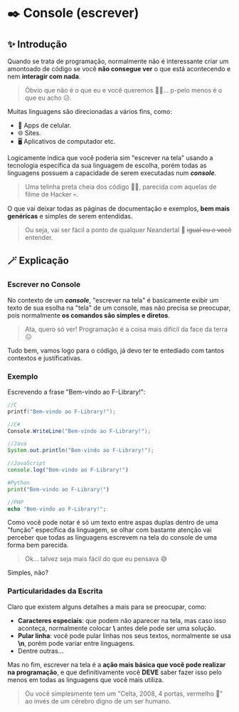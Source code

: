 # ✒️ Console (escrever)
## ✨ Introdução
Quando se trata de programação, normalmente não é interessante criar um amontoado de código se você **não consegue ver** o que está acontecendo e nem **interagir com nada**.
> Óbvio que não é o que eu e você queremos 🫵😠... p-pelo menos é o que eu acho 😥.

Muitas linguagens são direcionadas a vários fins, como:
- 📱 Apps de celular.
- 🌐 Sites.
- 🖥️ Aplicativos de computador etc.

Logicamente indica que você poderia sim "escrever na tela" usando a tecnologia específica da sua linguagem de escolha, porém todas as linguagens possuem a capacidade de serem executadas num ***console***.
> Uma telinha preta cheia dos código 👩‍💻, parecida com aquelas de filme de Hacker 💀.

O que vai deixar todas as páginas de documentação e exemplos, **bem mais genéricas** e simples de serem entendidas.
> Ou seja, vai ser fácil a ponto de qualquer Neandertal 🦖 ~~igual eu e você~~ entender.

## 🪄 Explicação
###  Escrever no Console
No contexto de um ***console***, "escrever na tela" é basicamente exibir um texto de sua esolha na "tela" de um console, mas não precisa se preocupar, pois normalmente **os comandos são simples e diretos**.
> Ata, quero só ver! Programação é a coisa mais difícil da face da terra 😖

Tudo bem, vamos logo para o código, já devo ter te entediado com tantos contextos e justificativas.

### Exemplo
Escrevendo a frase "Bem-vindo ao F-Library!":
```c
//C
printf("Bem-vindo ao F-Library!");
```
```csharp
//C#
Console.WriteLine("Bem-vindo ao F-Library!");
```
```java
//Java
System.out.println("Bem-vindo ao F-Library!");
```
```js
//JavaScript
console.log("Bem-vindo ao F-Library!")
```
```python
#Python
print("Bem-vindo ao F-Library!")
```
```php
//PHP
echo "Bem-vindo ao F-Library!";
```

Como você pode notar é só um texto entre aspas duplas dentro de uma "função" específica da linguagem, se olhar com bastante atenção vai perceber que todas as linguagens escrevem na tela do console de uma forma bem parecida.
> Ok... talvez seja mais fácil do que eu pensava 😅

Simples, não?

### Particularidades da Escrita

Claro que existem alguns detalhes a mais para se preocupar, como:
- **Caracteres especiais**: que podem não aparecer na tela, mas caso isso aconteça, normalmente colocar **\\** antes dele pode ser uma solução.
- **Pular linha**: você pode pular linhas nos seus textos, normalmente se usa **\n**, porém pode variar entre linguagens.
- Dentre outras...

Mas no fim, escrever na tela é a **ação mais básica que você pode realizar na programação**, e que definitivamente você **DEVE** saber fazer isso pelo menos em todas as linguagens que você mais utiliza.
> Ou você simplesmente tem um "Celta, 2008, 4 portas, vermelho 🚗" ao invés de um cérebro digno de um ser humano.
